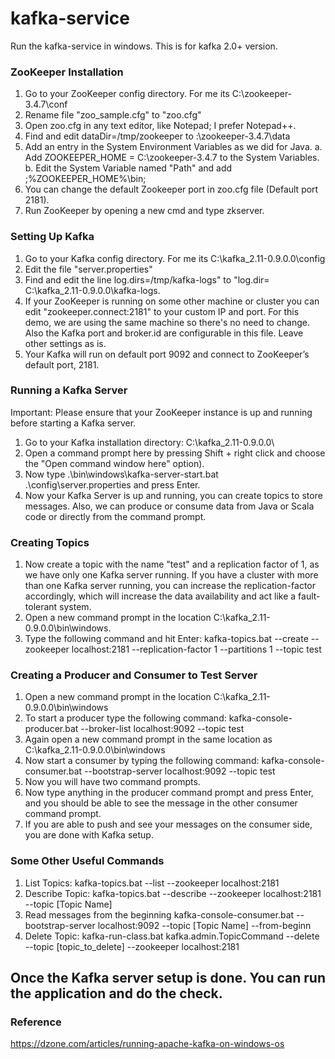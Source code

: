 # kafka-service
Run the kafka-service in windows. This is for kafka 2.0+ version.

### ZooKeeper Installation
1. Go to your ZooKeeper config directory. For me its C:\zookeeper-3.4.7\conf
2. Rename file "zoo_sample.cfg" to "zoo.cfg"
3. Open zoo.cfg in any text editor, like Notepad; I prefer Notepad++.
4. Find and edit dataDir=/tmp/zookeeper to :\zookeeper-3.4.7\data 
5. Add an entry in the System Environment Variables as we did for Java.
    a. Add ZOOKEEPER_HOME = C:\zookeeper-3.4.7 to the System Variables.
    b. Edit the System Variable named "Path" and add ;%ZOOKEEPER_HOME%\bin;
6. You can change the default Zookeeper port in zoo.cfg file (Default port 2181).
7. Run ZooKeeper by opening a new cmd and type zkserver.

### Setting Up Kafka
1. Go to your Kafka config directory. For me its C:\kafka_2.11-0.9.0.0\config
2. Edit the file "server.properties"
3. Find and edit the line log.dirs=/tmp/kafka-logs" to "log.dir= C:\kafka_2.11-0.9.0.0\kafka-logs.
4. If your ZooKeeper is running on some other machine or cluster you can edit "zookeeper.connect:2181" to your custom IP and port. For this demo, we are using the same machine so there's no need to change. Also the Kafka port and broker.id are configurable in this file. Leave other settings as is.
5. Your Kafka will run on default port 9092 and connect to ZooKeeper’s default port, 2181.

### Running a Kafka Server
Important: Please ensure that your ZooKeeper instance is up and running before starting a Kafka server.

1. Go to your Kafka installation directory: C:\kafka_2.11-0.9.0.0\
2. Open a command prompt here by pressing Shift + right click and choose the "Open command window here" option).
3. Now type .\bin\windows\kafka-server-start.bat .\config\server.properties and press Enter.
4. Now your Kafka Server is up and running, you can create topics to store messages. Also, we can produce or consume data from Java or Scala code or directly from the command prompt.

### Creating Topics
1. Now create a topic with the name "test" and a replication factor of 1, as we have only one Kafka server running. If you have a cluster with more than one Kafka server running, you can increase the replication-factor accordingly, which will increase the data availability and act like a fault-tolerant system.
2. Open a new command prompt in the location C:\kafka_2.11-0.9.0.0\bin\windows.
3. Type the following command and hit Enter:
    kafka-topics.bat --create --zookeeper localhost:2181 --replication-factor 1 --partitions 1 --topic test

### Creating a Producer and Consumer to Test Server
1. Open a new command prompt in the location C:\kafka_2.11-0.9.0.0\bin\windows
2. To start a producer type the following command:
    kafka-console-producer.bat --broker-list localhost:9092 --topic test
3. Again open a new command prompt in the same location as C:\kafka_2.11-0.9.0.0\bin\windows
4. Now start a consumer by typing the following command:
    kafka-console-consumer.bat --bootstrap-server localhost:9092 --topic test
5. Now you will have two command prompts.
6. Now type anything in the producer command prompt and press Enter, and you should be able to see the message in the other consumer command prompt.
7. If you are able to push and see your messages on the consumer side, you are done with Kafka setup.

### Some Other Useful Commands
1. List Topics: kafka-topics.bat --list --zookeeper localhost:2181
2. Describe Topic:
    kafka-topics.bat --describe --zookeeper localhost:2181 --topic [Topic Name]
3. Read messages from the beginning
    kafka-console-consumer.bat --bootstrap-server localhost:9092 --topic [Topic Name] --from-beginn
4. Delete Topic:
    kafka-run-class.bat kafka.admin.TopicCommand --delete --topic [topic_to_delete] --zookeeper localhost:2181

## Once the Kafka server setup is done. You can run the application and do the check.

### Reference
https://dzone.com/articles/running-apache-kafka-on-windows-os




